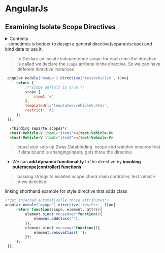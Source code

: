 # AngularJs
## Examining Isolate Scope Directives
<details>
    <summary>Contents</summary>
   
describe isolate scopes in directives
use the equals sign to set up two-way binding
use the ampersand sign to invoke outer scope functions
use the at symbol to pass strings into the directives
create a directive using shorthand notation
replace directive elements in HTML markup
</details>
- sometimes is betteer to design a general directive(separatescope) and bind data to use it.

> to Declare an isolate indepentende scope for each time the directive is called we declare the `scope` atribute in the directive. So we can have different directive instances
```javascript
 angular.module('myApp').directive('testVehicleV', ()=>{
     return {
         /**scope default is true */
         scope:{
             item1:'='
         },
         templateUrl:'templates/vehicleV.html',
         restrict: 'AE'
     };
 });
```

```html
  /*binding separte scopes*/
  <test-Vehicle-V item1="item1"></test-Vehicle-V>  
  <test-Vehicle-V item1="item2"></test-Vehicle-V> 
```
> equal sign sets up 2way Databinding. scope and watcher ensures that if data bound is changing(input), gets throu the directive

- We can __add dynamic functionality__ to the directive by __invoking outerscope(controller) functions__

> passing strings to isolated scope check main controller, test vehicle View directive.

linking shorthand example for style directive that adds class
```javascript
/*get injected automatically those attributes*/
angular.module('myApp').directive('testCss', ()=>{
     return function(scope, element, attrs){
         element.bind('mouseover'function(){
             element.addClass('');
         });
         element.bind('mouseout'function(){
             element.removeClass('');
         });
     };
 });
```